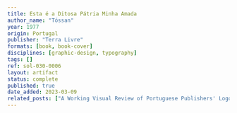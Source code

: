 ```yaml
---
title: Esta é a Ditosa Pátria Minha Amada
author_name: "Tóssan"
year: 1977
origin: Portugal
publisher: "Terra Livre"
formats: [book, book-cover]
disciplines: [graphic-design, typography]
tags: []
ref: sol-030-0006
layout: artifact
status: complete
published: true
date_added: 2023-03-09
related_posts: ["A Working Visual Review of Portuguese Publishers' Logos"]
---
```

